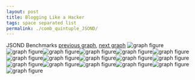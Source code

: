 ```yaml
---
layout: post
title: Blogging Like a Hacker
tags: space separated list
permalink: ./comb_quintuple_JSOND/
---
```


JSOND Benchmarks
[previous graph](./comb_quintuple_H/), [next graph](./comb_quintuple_K/)
<img src="./images/quintuple/JSOND/JSOND-AVL_box.png" alt="graph figure"><img src="./images/quintuple/JSOND/JSOND-A_box.png" alt="graph figure"><img src="./images/quintuple/JSOND/JSOND-CYPHERD_box.png" alt="graph figure"><img src="./images/quintuple/JSOND/JSOND-EGG_box.png" alt="graph figure"><img src="./images/quintuple/JSOND/JSOND-FACE_box.png" alt="graph figure"><img src="./images/quintuple/JSOND/JSOND-FLOYD_box.png" alt="graph figure"><img src="./images/quintuple/JSOND/JSOND-F_box.png" alt="graph figure"><img src="./images/quintuple/JSOND/JSOND-H_box.png" alt="graph figure"><img src="./images/quintuple/JSOND/JSOND-JSOND_box.png" alt="graph figure"><img src="./images/quintuple/JSOND/JSOND-K_box.png" alt="graph figure"><img src="./images/quintuple/JSOND/JSOND-O_box.png" alt="graph figure"><img src="./images/quintuple/JSOND/JSOND-PDFD_box.png" alt="graph figure"><img src="./images/quintuple/JSOND/JSOND-RB_box.png" alt="graph figure"><img src="./images/quintuple/JSOND/JSOND-ROD_box.png" alt="graph figure"><img src="./images/quintuple/JSOND/JSOND-SMATRIX_box.png" alt="graph figure"><img src="./images/quintuple/JSOND/JSOND-SORTD_box.png" alt="graph figure"><img src="./images/quintuple/JSOND/JSOND-ZB_box.png" alt="graph figure">